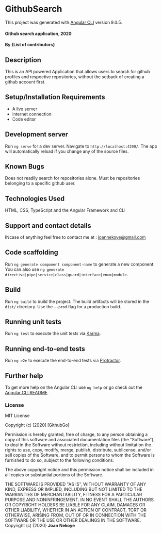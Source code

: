 # GithubSearch

This project was generated with [Angular CLI](https://github.com/angular/angular-cli) version 9.0.5.
#### Github search application, 2020
#### By **{List of contributors}**
## Description
This is an API powered Application that allows users to search for github profiles and respective repositories, without the setback of creating a github account first.
## Setup/Installation Requirements
* A live server
* Internet connection
* Code editor

## Development server
Run `ng serve` for a dev server. Navigate to `http://localhost:4200/`. The app will automatically reload if you change any of the source files.
## Known Bugs
Does not readily search for repositories alone. Must be repositories belonging to a specific github user.
## Technologies Used
HTML, CSS, TypeScript and the Angular Framework and CLI
## Support and contact details
INcase of anything feel free to contact me at : joannekoye@gmail.com



## Code scaffolding

Run `ng generate component component-name` to generate a new component. You can also use `ng generate directive|pipe|service|class|guard|interface|enum|module`.

## Build

Run `ng build` to build the project. The build artifacts will be stored in the `dist/` directory. Use the `--prod` flag for a production build.

## Running unit tests

Run `ng test` to execute the unit tests via [Karma](https://karma-runner.github.io).

## Running end-to-end tests

Run `ng e2e` to execute the end-to-end tests via [Protractor](http://www.protractortest.org/).

## Further help

To get more help on the Angular CLI use `ng help` or go check out the [Angular CLI README](https://github.com/angular/angular-cli/blob/master/README.md).
### License
MIT License

Copyright (c) [2020] [GithubGo]

Permission is hereby granted, free of charge, to any person obtaining a copy
of this software and associated documentation files (the "Software"), to deal
in the Software without restriction, including without limitation the rights
to use, copy, modify, merge, publish, distribute, sublicense, and/or sell
copies of the Software, and to permit persons to whom the Software is
furnished to do so, subject to the following conditions:

The above copyright notice and this permission notice shall be included in all
copies or substantial portions of the Software.

THE SOFTWARE IS PROVIDED "AS IS", WITHOUT WARRANTY OF ANY KIND, EXPRESS OR
IMPLIED, INCLUDING BUT NOT LIMITED TO THE WARRANTIES OF MERCHANTABILITY,
FITNESS FOR A PARTICULAR PURPOSE AND NONINFRINGEMENT. IN NO EVENT SHALL THE
AUTHORS OR COPYRIGHT HOLDERS BE LIABLE FOR ANY CLAIM, DAMAGES OR OTHER
LIABILITY, WHETHER IN AN ACTION OF CONTRACT, TORT OR OTHERWISE, ARISING FROM,
OUT OF OR IN CONNECTION WITH THE SOFTWARE OR THE USE OR OTHER DEALINGS IN THE
SOFTWARE.
Copyright (c) {2020} **Joan Nekoye**